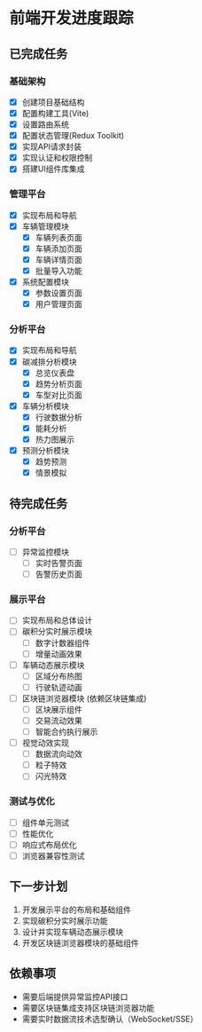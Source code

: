 # 前端开发进度跟踪

## 已完成任务

### 基础架构
- [x] 创建项目基础结构
- [x] 配置构建工具(Vite)
- [x] 设置路由系统
- [x] 配置状态管理(Redux Toolkit)
- [x] 实现API请求封装
- [x] 实现认证和权限控制
- [x] 搭建UI组件库集成

### 管理平台
- [x] 实现布局和导航
- [x] 车辆管理模块
  - [x] 车辆列表页面
  - [x] 车辆添加页面
  - [x] 车辆详情页面
  - [x] 批量导入功能
- [x] 系统配置模块
  - [x] 参数设置页面
  - [x] 用户管理页面

### 分析平台
- [x] 实现布局和导航
- [x] 碳减排分析模块
  - [x] 总览仪表盘
  - [x] 趋势分析页面
  - [x] 车型对比页面
- [x] 车辆分析模块
  - [x] 行驶数据分析
  - [x] 能耗分析
  - [x] 热力图展示
- [x] 预测分析模块
  - [x] 趋势预测
  - [x] 情景模拟

## 待完成任务

### 分析平台
- [ ] 异常监控模块
  - [ ] 实时告警页面
  - [ ] 告警历史页面

### 展示平台
- [ ] 实现布局和总体设计
- [ ] 碳积分实时展示模块
  - [ ] 数字计数器组件
  - [ ] 增量动画效果
- [ ] 车辆动态展示模块
  - [ ] 区域分布热图
  - [ ] 行驶轨迹动画
- [ ] 区块链浏览器模块 (依赖区块链集成)
  - [ ] 区块展示组件
  - [ ] 交易流动效果
  - [ ] 智能合约执行展示
- [ ] 视觉动效实现
  - [ ] 数据流向动效
  - [ ] 粒子特效
  - [ ] 闪光特效

### 测试与优化
- [ ] 组件单元测试
- [ ] 性能优化
- [ ] 响应式布局优化
- [ ] 浏览器兼容性测试

## 下一步计划
1. 开发展示平台的布局和基础组件
2. 实现碳积分实时展示功能
3. 设计并实现车辆动态展示模块
4. 开发区块链浏览器模块的基础组件

## 依赖事项
- 需要后端提供异常监控API接口
- 需要区块链集成支持区块链浏览器功能
- 需要实时数据流技术选型确认（WebSocket/SSE）
